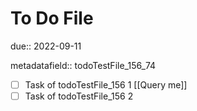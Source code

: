 # To Do File

due:: 2022-09-11

metadatafield:: todoTestFile_156\_74

- [ ] Task of todoTestFile_156 1 [[Query me]]
- [ ] Task of todoTestFile_156 2
